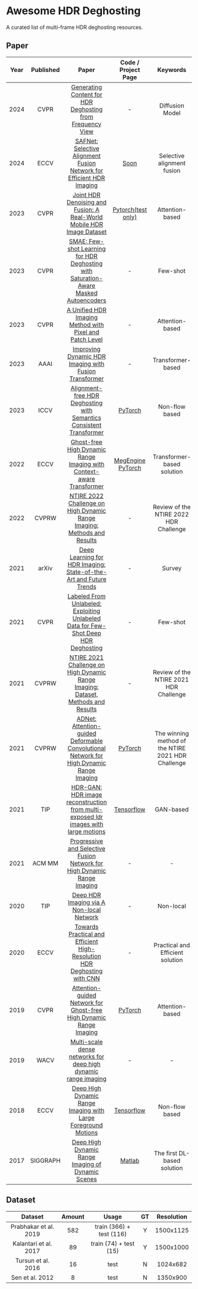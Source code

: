 # Awesome HDR Deghosting

A curated list of multi-frame HDR deghosting resources.

## Paper

| Year | Published | Paper | Code / Project Page | Keywords |
| :--------: | :--------: | :--------: | :--------: | :--------: |
| 2024 | CVPR | [Generating Content for HDR Deghosting from Frequency View](https://openaccess.thecvf.com/content/CVPR2024/papers/Hu_Generating_Content_for_HDR_Deghosting_from_Frequency_View_CVPR_2024_paper.pdf) | - | Diffusion Model |
| 2024 | ECCV | [SAFNet: Selective Alignment Fusion Network for Efficient HDR Imaging](https://arxiv.org/pdf/2407.16308) | [Soon](https://github.com/ltkong218/SAFNet) | Selective alignment fusion |
| 2023 | CVPR | [Joint HDR Denoising and Fusion: A Real-World Mobile HDR Image Dataset](https://openaccess.thecvf.com/content/CVPR2023/papers/Liu_Joint_HDR_Denoising_and_Fusion_A_Real-World_Mobile_HDR_Image_CVPR_2023_paper.pdf) | [Pytorch(test only)](https://github.com/shuaizhengliu/Joint-HDRDN) | Attention-based |
| 2023 | CVPR | [SMAE: Few-shot Learning for HDR Deghosting with Saturation-Aware Masked Autoencoders](https://openaccess.thecvf.com/content/CVPR2023/papers/Yan_SMAE_Few-Shot_Learning_for_HDR_Deghosting_With_Saturation-Aware_Masked_Autoencoders_CVPR_2023_paper.pdf) | - | Few-shot |
| 2023 | CVPR | [A Unified HDR Imaging Method with Pixel and Patch Level](https://openaccess.thecvf.com/content/CVPR2023/papers/Yan_A_Unified_HDR_Imaging_Method_With_Pixel_and_Patch_Level_CVPR_2023_paper.pdf) | - | Attention-based |
| 2023 | AAAI | [Improving Dynamic HDR Imaging with Fusion Transformer](https://ojs.aaai.org/index.php/AAAI/article/view/25107) | - | Transformer-based |
| 2023 | ICCV | [Alignment-free HDR Deghosting with Semantics Consistent Transformer](https://openaccess.thecvf.com/content/ICCV2023/papers/Tel_Alignment-free_HDR_Deghosting_with_Semantics_Consistent_Transformer_ICCV_2023_paper.pdf) | [PyTorch](https://github.com/Zongwei97/SCTNet) | Non-flow based |
| 2022 | ECCV | [Ghost-free High Dynamic Range Imaging with Context-aware Transformer](https://arxiv.org/abs/2208.05114) |[MegEngine](https://github.com/megvii-research/HDR-Transformer) </br> [PyTorch](https://github.com/liuzhen03/HDR-Transformer-PyTorch) | Transformer-based solution |
| 2022 | CVPRW | [NTIRE 2022 Challenge on High Dynamic Range Imaging: Methods and Results](https://openaccess.thecvf.com/content/CVPR2022W/NTIRE/papers/Perez-Pellitero_NTIRE_2022_Challenge_on_High_Dynamic_Range_Imaging_Methods_and_CVPRW_2022_paper.pdf) | - | Review of the NTIRE 2022 HDR Challenge |
| 2021 | arXiv | [Deep Learning for HDR Imaging: State-of-the-Art and Future Trends](https://arxiv.org/pdf/2110.10394.pdf) | - | Survey |
| 2021 | CVPR | [Labeled From Unlabeled: Exploiting Unlabeled Data for Few-Shot Deep HDR Deghosting](https://openaccess.thecvf.com/content/CVPR2021/papers/Prabhakar_Labeled_From_Unlabeled_Exploiting_Unlabeled_Data_for_Few-Shot_Deep_HDR_CVPR_2021_paper.pdf) | - | Few-shot |
| 2021 | CVPRW | [NTIRE 2021 Challenge on High Dynamic Range Imaging: Dataset, Methods and Results](https://openaccess.thecvf.com/content/CVPR2021W/NTIRE/papers/Perez-Pellitero_NTIRE_2021_Challenge_on_High_Dynamic_Range_Imaging_Dataset_Methods_CVPRW_2021_paper.pdf) | - | Review of the NTIRE 2021 HDR Challenge |
| 2021 | CVPRW | [ADNet: Attention-guided Deformable Convolutional Network for High Dynamic Range Imaging](https://arxiv.org/abs/2105.10697) | [PyTorch](https://github.com/liuzhen03/ADNet) | The winning method of the NTIRE 2021 HDR Challenge |
| 2021 | TIP | [HDR-GAN: HDR image reconstruction from multi-exposed ldr images with large motions](https://ieeexplore.ieee.org/document/9387148) | [Tensorflow](https://github.com/nonu116/HDR-GAN) | GAN-based |
| 2021 | ACM MM | [Progressive and Selective Fusion Network for High Dynamic Range Imaging ](https://arxiv.org/pdf/2108.08585.pdf) | - | - |
| 2020 | TIP | [Deep HDR Imaging via A Non-local Network ](https://ieeexplore.ieee.org/document/8989959) | - | Non-local |
| 2020 | ECCV | [Towards Practical and Efficient High-Resolution HDR Deghosting with CNN](https://www.researchgate.net/profile/Balraj-Ashwath-2/publication/346658902_Towards_Practical_and_Efficient_High-Resolution_HDR_Deghosting_with_CNN/links/5fcd1c0592851c00f856f2a3/Towards-Practical-and-Efficient-High-Resolution-HDR-Deghosting-with-CNN.pdf) | - | Practical and Efficient solution |
| 2019 | CVPR | [Attention-guided Network for Ghost-free High Dynamic Range Imaging](https://arxiv.org/abs/1904.10293) | [PyTorch](https://github.com/qingsenyangit/AHDRNet) |Attention-based |
| 2019 | WACV | [Multi-scale dense networks for deep high dynamic range imaging](https://ieeexplore.ieee.org/document/8658831) | -  | - |
| 2018 | ECCV | [Deep High Dynamic Range Imaging with Large Foreground Motions](https://arxiv.org/abs/1711.08937) | [Tensorflow](https://github.com/elliottwu/DeepHDR) | Non-flow based |
| 2017 | SIGGRAPH  | [Deep High Dynamic Range Imaging of Dynamic Scenes](https://people.engr.tamu.edu/nimak/Data/SIGGRAPH17_HDR_LoRes.pdf) | [Matlab](https://cseweb.ucsd.edu/~viscomp/projects/SIG17HDR/) | The first DL-based solution |


## Dataset

| Dataset | Amount | Usage | GT | Resolution |
| :--------: | :--------: | :--------: | :--------: |:--------: |
| Prabhakar et al. 2019 | 582 | train (366) + test (116) | Y  | 1500x1125 |
| Kalantari et al. 2017 | 89 | train (74) + test (15) | Y | 1500x1000 |
| Tursun et al. 2016 | 16 | test | N | 1024x682 |
| Sen et al. 2012 | 8 | test | N | 1350x900 |


